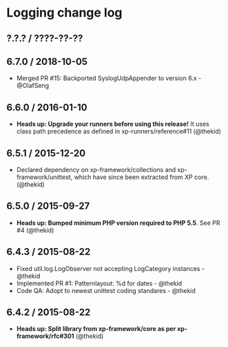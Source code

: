 Logging change log
==================

## ?.?.? / ????-??-??

## 6.7.0 / 2018-10-05

* Merged PR #15: Backported SyslogUdpAppender to version 6.x - @OlafSeng

## 6.6.0 / 2016-01-10

* **Heads up: Upgrade your runners before using this release!**
  It uses class path precedence as defined in xp-runners/reference#11
  (@thekid)

## 6.5.1 / 2015-12-20

* Declared dependency on xp-framework/collections and xp-framework/unittest,
  which have since been extracted from XP core.
  (@thekid)

## 6.5.0 / 2015-09-27

* **Heads up: Bumped minimum PHP version required to PHP 5.5**. See PR #4
  (@thekid)

## 6.4.3 / 2015-08-22

* Fixed util.log.LogObserver not accepting LogCategory instances - @thekid
* Implemented PR #1: Patternlayout: %d for dates - @thekid
* Code QA: Adopt to newest unittest coding standares  - @thekid

## 6.4.2 / 2015-08-22

* **Heads up: Split library from xp-framework/core as per xp-framework/rfc#301**
  (@thekid)
